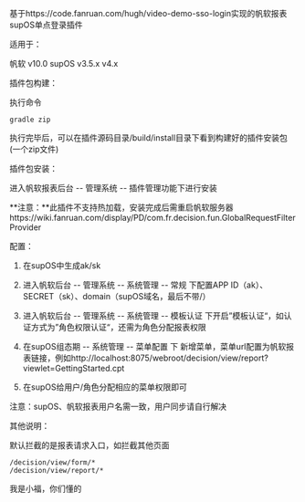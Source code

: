 基于https://code.fanruan.com/hugh/video-demo-sso-login实现的帆软报表supOS单点登录插件

适用于：

帆软 v10.0
supOS v3.5.x v4.x



插件包构建：

执行命令

```shell
gradle zip 
```

执行完毕后，可以在插件源码目录/build/install目录下看到构建好的插件安装包(一个zip文件)



插件包安装：

进入帆软报表后台 -- 管理系统 -- 插件管理功能下进行安装

**注意：**此插件不支持热加载，安装完成后需重启帆软服务器https://wiki.fanruan.com/display/PD/com.fr.decision.fun.GlobalRequestFilterProvider



配置：

1. 在supOS中生成ak/sk
2. 进入帆软后台 -- 管理系统 -- 系统管理 -- 常规 下配置APP ID（ak）、SECRET（sk）、domain（supOS域名，最后不带/）
3. 进入帆软后台 -- 管理系统 -- 系统管理  -- 模板认证 下开启”模板认证“，如认证方式为”角色权限认证“，还需为角色分配报表权限
3. 在supOS组态期 -- 系统管理 -- 菜单配置 下 新增菜单，菜单url配置为帆软报表链接，例如http://localhost:8075/webroot/decision/view/report?viewlet=GettingStarted.cpt

4. 在supOS给用户/角色分配相应的菜单权限即可

注意：supOS、帆软报表用户名需一致，用户同步请自行解决



其他说明：

   默认拦截的是报表请求入口，如拦截其他页面

   ```
   /decision/view/form/*
   /decision/view/report/*
   ```










我是小福，你们懂的